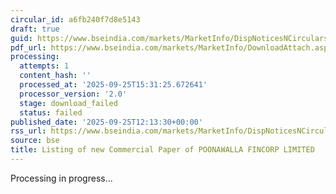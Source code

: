 ```yaml
---
circular_id: a6fb240f7d8e5143
draft: true
guid: https://www.bseindia.com/markets/MarketInfo/DispNoticesNCirculars.aspx?Noticeid={99D981A2-EAED-40F5-AD65-821D7CE6F4DF}&noticeno=20250925-28&dt=09/25/2025&icount=28&totcount=59&flag=0
pdf_url: https://www.bseindia.com/markets/MarketInfo/DownloadAttach.aspx?id=20250925-28&attachedId=
processing:
  attempts: 1
  content_hash: ''
  processed_at: '2025-09-25T15:31:25.672641'
  processor_version: '2.0'
  stage: download_failed
  status: failed
published_date: '2025-09-25T12:13:30+00:00'
rss_url: https://www.bseindia.com/markets/MarketInfo/DispNoticesNCirculars.aspx?Noticeid={99D981A2-EAED-40F5-AD65-821D7CE6F4DF}&noticeno=20250925-28&dt=09/25/2025&icount=28&totcount=59&flag=0
source: bse
title: Listing of new Commercial Paper of POONAWALLA FINCORP LIMITED
---
```


Processing in progress...